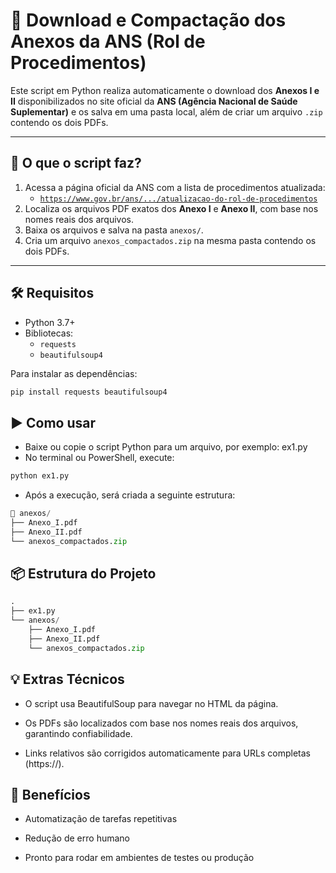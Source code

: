 # 🔎 Download e Compactação dos Anexos da ANS (Rol de Procedimentos)

Este script em Python realiza automaticamente o download dos **Anexos I e II** disponibilizados no site oficial da **ANS (Agência Nacional de Saúde Suplementar)** e os salva em uma pasta local, além de criar um arquivo `.zip` contendo os dois PDFs.

---

## 📌 O que o script faz?

1. Acessa a página oficial da ANS com a lista de procedimentos atualizada:
   - [`https://www.gov.br/ans/.../atualizacao-do-rol-de-procedimentos`](https://www.gov.br/ans/pt-br/acesso-a-informacao/participacao-da-sociedade/atualizacao-do-rol-de-procedimentos)
2. Localiza os arquivos PDF exatos dos **Anexo I** e **Anexo II**, com base nos nomes reais dos arquivos.
3. Baixa os arquivos e salva na pasta `anexos/`.
4. Cria um arquivo `anexos_compactados.zip` na mesma pasta contendo os dois PDFs.

---

## 🛠️ Requisitos

- Python 3.7+
- Bibliotecas:
  - `requests`
  - `beautifulsoup4`

Para instalar as dependências:

```bash
pip install requests beautifulsoup4
```

## ▶️ Como usar
- Baixe ou copie o script Python para um arquivo, por exemplo: ex1.py
- No terminal ou PowerShell, execute:

```bash
python ex1.py
```
- Após a execução, será criada a seguinte estrutura:

``` python
📁 anexos/
├── Anexo_I.pdf
├── Anexo_II.pdf
└── anexos_compactados.zip
```

## 📦 Estrutura do Projeto

``` python
.
├── ex1.py                 
└── anexos/                
    ├── Anexo_I.pdf
    ├── Anexo_II.pdf
    └── anexos_compactados.zip
```

## 💡 Extras Técnicos

- O script usa BeautifulSoup para navegar no HTML da página.

- Os PDFs são localizados com base nos nomes reais dos arquivos, garantindo confiabilidade.

- Links relativos são corrigidos automaticamente para URLs completas (https://).

## 🧠 Benefícios
 
- Automatização de tarefas repetitivas

- Redução de erro humano

- Pronto para rodar em ambientes de testes ou produção